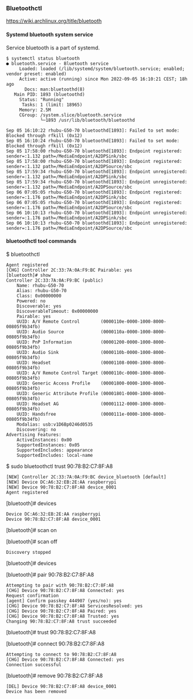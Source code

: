 ### Bluetoothctl
https://wiki.archlinux.org/title/bluetooth

#### Systemd bluetooth system service

Service bluetooth is a part of systemd.

	$ systemctl status bluetooth
	● bluetooth.service - Bluetooth service
	     Loaded: loaded (/lib/systemd/system/bluetooth.service; enabled; vendor preset: enabled)
	     Active: active (running) since Mon 2022-09-05 16:10:21 CEST; 18h ago
	       Docs: man:bluetoothd(8)
	   Main PID: 1893 (bluetoothd)
	     Status: "Running"
	      Tasks: 1 (limit: 18965)
	     Memory: 2.5M
	     CGroup: /system.slice/bluetooth.service
	             └─1893 /usr/lib/bluetooth/bluetoothd

	Sep 05 16:10:22 rhubu-G50-70 bluetoothd[1893]: Failed to set mode: Blocked through rfkill (0x12)
	Sep 05 16:10:24 rhubu-G50-70 bluetoothd[1893]: Failed to set mode: Blocked through rfkill (0x12)
	Sep 05 17:58:00 rhubu-G50-70 bluetoothd[1893]: Endpoint registered: sender=:1.132 path=/MediaEndpoint/A2DPSink/sbc
	Sep 05 17:58:00 rhubu-G50-70 bluetoothd[1893]: Endpoint registered: sender=:1.132 path=/MediaEndpoint/A2DPSource/sbc
	Sep 05 17:59:34 rhubu-G50-70 bluetoothd[1893]: Endpoint unregistered: sender=:1.132 path=/MediaEndpoint/A2DPSink/sbc
	Sep 05 17:59:34 rhubu-G50-70 bluetoothd[1893]: Endpoint unregistered: sender=:1.132 path=/MediaEndpoint/A2DPSource/sbc
	Sep 06 07:05:05 rhubu-G50-70 bluetoothd[1893]: Endpoint registered: sender=:1.176 path=/MediaEndpoint/A2DPSink/sbc
	Sep 06 07:05:05 rhubu-G50-70 bluetoothd[1893]: Endpoint registered: sender=:1.176 path=/MediaEndpoint/A2DPSource/sbc
	Sep 06 10:10:13 rhubu-G50-70 bluetoothd[1893]: Endpoint unregistered: sender=:1.176 path=/MediaEndpoint/A2DPSink/sbc
	Sep 06 10:10:13 rhubu-G50-70 bluetoothd[1893]: Endpoint unregistered: sender=:1.176 path=/MediaEndpoint/A2DPSource/sbc

#### bluetoothctl tool commands

$ bluetoothctl

```
Agent registered
[CHG] Controller 2C:33:7A:0A:F9:BC Pairable: yes
[bluetooth]# show
Controller 2C:33:7A:0A:F9:BC (public)
	Name: rhubu-G50-70
	Alias: rhubu-G50-70
	Class: 0x00000000
	Powered: no
	Discoverable: yes
	DiscoverableTimeout: 0x00000000
	Pairable: yes
	UUID: A/V Remote Control        (0000110e-0000-1000-8000-00805f9b34fb)
	UUID: Audio Source              (0000110a-0000-1000-8000-00805f9b34fb)
	UUID: PnP Information           (00001200-0000-1000-8000-00805f9b34fb)
	UUID: Audio Sink                (0000110b-0000-1000-8000-00805f9b34fb)
	UUID: Headset                   (00001108-0000-1000-8000-00805f9b34fb)
	UUID: A/V Remote Control Target (0000110c-0000-1000-8000-00805f9b34fb)
	UUID: Generic Access Profile    (00001800-0000-1000-8000-00805f9b34fb)
	UUID: Generic Attribute Profile (00001801-0000-1000-8000-00805f9b34fb)
	UUID: Headset AG                (00001112-0000-1000-8000-00805f9b34fb)
	UUID: Handsfree                 (0000111e-0000-1000-8000-00805f9b34fb)
	Modalias: usb:v1D6Bp0246d0535
	Discovering: no
Advertising Features:
	ActiveInstances: 0x00
	SupportedInstances: 0x05
	SupportedIncludes: appearance
	SupportedIncludes: local-name
```

$ sudo bluetoothctl trust 90:78:B2:C7:8F:A8

	[NEW] Controller 2C:33:7A:0A:F9:BC device_bluetooth [default]
	[NEW] Device DC:A6:32:EB:2E:AA raspberrypi
	[NEW] Device 90:78:B2:C7:8F:A8 device_0001
	Agent registered

[bluetooth]# devices

	Device DC:A6:32:EB:2E:AA raspberrypi
	Device 90:78:B2:C7:8F:A8 device_0001

[bluetooth]# scan on

[bluetooth]# scan off

	Discovery stopped

[bluetooth]# devices

[bluetooth]# pair 90:78:B2:C7:8F:A8

	Attempting to pair with 90:78:B2:C7:8F:A8
	[CHG] Device 90:78:B2:C7:8F:A8 Connected: yes
	Request confirmation
	[agent] Confirm passkey 444907 (yes/no): yes
	[CHG] Device 90:78:B2:C7:8F:A8 ServicesResolved: yes
	[CHG] Device 90:78:B2:C7:8F:A8 Paired: yes
	[CHG] Device 90:78:B2:C7:8F:A8 Trusted: yes
	Changing 90:78:B2:C7:8F:A8 trust succeeded

[bluetooth]# trust 90:78:B2:C7:8F:A8

[bluetooth]# connect 90:78:B2:C7:8F:A8

	Attempting to connect to 90:78:B2:C7:8F:A8
	[CHG] Device 90:78:B2:C7:8F:A8 Connected: yes
	Connection successful

[bluetooth]# remove 90:78:B2:C7:8F:A8

	[DEL] Device 90:78:B2:C7:8F:A8 device_0001
	Device has been removed


